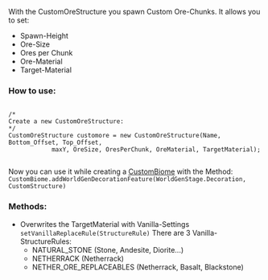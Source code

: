 With the CustomOreStructure you spawn Custom Ore-Chunks.
It allows you to set:
  - Spawn-Height
  - Ore-Size
  - Ores per Chunk
  - Ore-Material
  - Target-Material



### How to use:

```

/*
Create a new CustomOreStructure:
*/
CustomOreStructure customore = new CustomOreStructure(Name, Bottom_Offset, Top_Offset,
			maxY, OreSize, OresPerChunk, OreMaterial, TargetMaterial);
      
```
Now you can use it while creating a [CustomBiome] with the Method: <br>
```CustomBiome.addWorldGenDecorationFeature(WorldGenStage.Decoration, CustomStructure)```


### Methods:
  - Overwrites the TargetMaterial with Vanilla-Settings
    ```setVanillaReplaceRule(StructureRule)```
    There are 3 Vanilla-StructureRules:
      - NATURAL_STONE (Stone, Andesite, Diorite...)
      - NETHERRACK (Netherrack)
      - NETHER_ORE_REPLACEABLES (Netherrack, Basalt, Blackstone)


  
[CustomBiome]: https://github.com/FreeSoccerHDX/AdvancedWorldCreatorAPI/blob/main/Methods/CustomBiome.md
  
